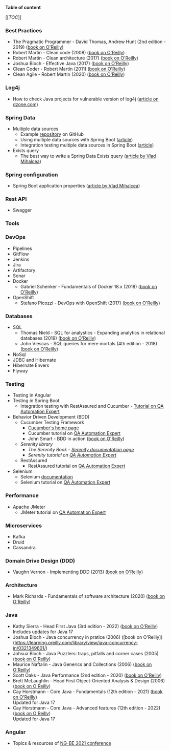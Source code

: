 **Table of content**

[[_TOC_]]

### Best Practices

* The Pragmatic Programmer - David Thomas, Andrew Hunt (2nd edition - 2019) ([book on O'Reilly](https://learning.oreilly.com/library/view/the-pragmatic-programmer/9780135956977/))
* Robert Martin - Clean code (2008) ([book on O'Reilly](https://learning.oreilly.com/library/view/clean-code-a/9780136083238/))
* Robert Martin - Clean architecture (2017) ([book on O'Reilly](https://learning.oreilly.com/library/view/clean-architecture-a/9780134494272/))
* Joshua Bloch - Effective Java (2017) ([book on O'Reilly](https://learning.oreilly.com/library/view/effective-java/9780134686097/))
* Clean Coder - Robert Martin (2011) ([book on O'Reilly](https://learning.oreilly.com/library/view/clean-coder-the/9780132542913/))
* Clean Agile - Robert Martin (2020) ([book on O'Reilly](https://learning.oreilly.com/library/view/clean-agile/9783747501139/0))

### Log4j

* How to check Java projects for vulnerable version of log4j ([article on dzone.com](https://dzone.com/articles/checking-java-project-dependency-on-log4j-vulnerability))

### Spring Data

* Multiple data sources
  * Example [repository](https://github.com/jahe/spring-boot-multiple-datasources) on GitHub
  * Using multiple data sources with Spring Boot ([article](https://medium.com/@joeclever/using-multiple-datasources-with-spring-boot-and-spring-data-6430b00c02e7))
  * Integration testing multiple data sources in Spring Boot ([article](https://medium.com/@joeclever/integration-testing-multiple-datasources-in-spring-boot-and-spring-data-with-spock-f88e1428ce9f))
* Exists query
  * The best way to write a Spring Data Exists query ([article by Vlad Mihalcea](https://vladmihalcea.com/spring-data-exists-query/?utm_source=Vlad+Mihalcea%27s+Newsletter&utm_campaign=810c4db453-EMAIL_CAMPAIGN_2019_01_16_07_29_COPY_01&utm_medium=email&utm_term=0_7a1c643a85-810c4db453-219374602))

### Spring configuration

* Spring Boot application properties ([article by Vlad Mihalcea](https://vladmihalcea.com/spring-boot-application-properties/?utm_source=Vlad+Mihalcea%27s+Newsletter&utm_campaign=a6a2010cea-EMAIL_CAMPAIGN_2019_01_16_07_29_COPY_01&utm_medium=email&utm_term=0_7a1c643a85-a6a2010cea-219374602))

### Rest API

* Swagger

### Tools



### DevOps

* Pipelines
* GitFlow
* Jenkins
* Jira
* Artifactory
* Sonar
* Docker
  * Gabriel Schenker - Fundamentals of Docker 18.x (2018) ([book on O'Reilly](https://learning.oreilly.com/library/view/learn-docker/9781788997027/6))
* OpenShift
  * Stefano Picozzi - DevOps with OpenShift (2017) ([book on O'Reilly](https://learning.oreilly.com/library/view/devops-with-openshift/9781491975954/))

### Databases

* SQL
  * Thomas Nield - SQL for analystics - Expanding analytics in relational databases (2019) ([book on O'Reilly](https://learning.oreilly.com/learning-paths/learning-path-sql/9781492058090/))
  * John Viescas - SQL queries for mere mortals (4th edition - 2018) ([book on O'Reilly](https://learning.oreilly.com/library/view/sql-queries-for/9780134858432/))
* NoSql
* JDBC and Hibernate
* Hibernate Envers
* Flyway

### Testing

* Testing in Angular
* Testing in Spring Boot
  * Integration testing with RestAssured and Cucumber - [Tutorial on QA Automation Expert](https://qaautomation.expert/2021/02/22/springboot-tutorials/)
* Behavior Driven Development (BDD)
  * Cucumber Testing Framework
    * [Cucumber's home page](https://cucumber.io/)
    * Cucumber tutorial on [QA Automation Expert](https://qaautomation.expert/2020/11/26/cucumber-tutorials/)
    * John Smart - BDD in action ([book on O'Reilly](https://learning.oreilly.com/library/view/bdd-in-action/9781617291654/))
  * *Serenity library* 
    * *The Serenity Book - [Serenity documentation page](https://serenity-bdd.github.io/theserenitybook/latest/index.html)*
    * *Serenity tutorial on [QA Automation Expert](https://qaautomation.expert/2021/02/08/serenity-bdd-tutorials/)*
  * RestAssured
    * RestAssured tutorial on [QA Automation Expert](https://qaautomation.expert/2021/05/22/rest-assured-tutorials/)
* Selenium
  * Selenium [documentation](https://www.selenium.dev/documentation/)
  * Selenium tutorial on [QA Automation Expert](https://qaautomation.expert/2020/11/26/selenium-tutorials/)

### Performance

* Apache JMeter
  * JMeter tutorial on [QA Automation Expert](https://qaautomation.expert/2020/11/26/jmeter-tutorials/)

### Microservices

* Kafka
* Druid
* Cassandra

### Domain Drive Design (DDD)

* Vaughn Vernon - Implementing DDD (2013) ([book on O'Reilly](https://learning.oreilly.com/library/view/implementing-domain-driven-design/9780133039900/))

### Architecture

* Mark Richards - Fundamentals of software architecture (2020) ([book on O'Reilly](https://learning.oreilly.com/library/view/fundamentals-of-software/9781492043447/))

### Java

* Kathy Sierra - Head First Java (3rd edition - 2022) ([book on O'Reilly](https://learning.oreilly.com/library/view/head-first-java/9781492091646/))  
Includes updates for Java 17
* Joshua Bloch - Java concurrency in pratice (2006) ([book on O'Reilly])(https://learning.oreilly.com/library/view/java-concurrency-in/0321349601/)
* Johsua Bloch - Java Puzzlers: traps, pitfalls and corner cases (2005) ([book on O'Reilly](https://learning.oreilly.com/library/view/java-puzzlers-traps/032133678X/))
* Maurice Naftalin - Java Generics and Collections (2006) ([book on O'Reilly](https://learning.oreilly.com/library/view/java-generics-and/0596527756/))
* Scott Oaks - Java Performance (2nd edition - 2020) ([book on O'Reilly](https://learning.oreilly.com/library/view/java-performance-2nd/9781492056102/))
* Brett McLaughlin - Head First Object-Oriented Analysis & Design (2006) ([book on O'Reilly](https://learning.oreilly.com/library/view/head-first-object-oriented/0596008678/))
* Cay Horstmann - Core Java - Fundamentals (12th edition - 2021) ([book on O'Reilly](https://learning.oreilly.com/library/view/core-java-volume/9780137673810/))  
Updated for Java 17
* Cay Horstmann - Core Java - Advanced features (12th edition - 2022) ([book on O'Reilly](https://learning.oreilly.com/library/view/core-java-vol/9780137870899/))  
Updated for Java 17

### Angular

* Topics & resources of [NG-BE 2021 conference](https://www.continuum.be/blog/ng-be-conference-2021/)